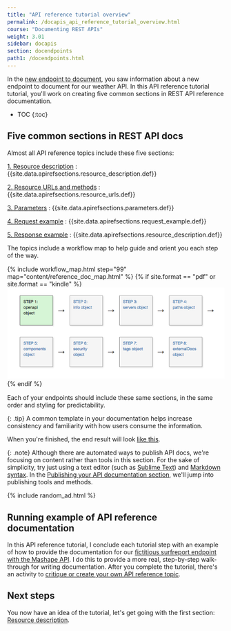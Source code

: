 ```yaml
---
title: "API reference tutorial overview"
permalink: /docapis_api_reference_tutorial_overview.html
course: "Documenting REST APIs"
weight: 3.01
sidebar: docapis
section: docendpoints
path1: /docendpoints.html
---
```


In the [new endpoint to document](docapis_new_endpoint_to_doc.html), you saw information about a new endpoint to document for our weather API. In this API reference tutorial tutorial, you'll work on creating five common sections in REST API reference documentation.

* TOC
{:toc}

## Five common sections in REST API docs

Almost all API reference topics include these five sections:

[1. Resource description](docapis_resource_descriptions.html)
:  {{site.data.apirefsections.resource_description.def}}

[2. Resource URLs and methods](docapis_doc_resource_urls_and_methods.html)
: {{site.data.apirefsections.resource_urls.def}}

[3. Parameters](docapis_doc_parameters.html)
: {{site.data.apirefsections.parameters.def}}

[4. Request example](docapis_doc_sample_requests.html)
: {{site.data.apirefsections.request_example.def}}

[5. Response example](docapis_doc_sample_responses_and_schema.html)
: {{site.data.apirefsections.resource_description.def}}

The topics include a workflow map to help guide and orient you each step of the way.

<div style="margin-top:15px; margin-bottom: 15px;">
{% include workflow_map.html step="99" map="content/reference_doc_map.html"  %}
{% if site.format == "pdf" or site.format == "kindle" %}
<a class="noExtIcon" href="docapis_resource_descriptions.html"><img src="images/openapistep1.png"/></a>
{% endif %}
</div>

Each of your endpoints should include these same sections, in the same order and styling for predictability.

{: .tip}
A common template in your documentation helps increase consistency and familiarity with how users consume the information.

When you're finished, the end result will look [like this](docapis_finished_doc_result.html).

{: .note}
Although there are automated ways to publish API docs, we're focusing on content rather than tools in this section. For the sake of simplicity, try just using a text editor (such as [Sublime Text](https://www.sublimetext.com/)) and [Markdown syntax](https://help.github.com/articles/github-flavored-markdown). In the [Publishing your API documentation section](publishingapis.html), we'll jump into publishing tools and methods.

{% include random_ad.html %}

## Running example of API reference documentation

In this API reference tutorial, I conclude each tutorial step with an example of how to provide the documentation for our [fictitious surfreport endpoint with the Mashape API](docapis_new_endpoint_to_doc.html). I do this to provide a more real, step-by-step walk-through for writing documentation. After you complete the tutorial, there's an activity to [critique or create your own API reference topic](docapis_api_reference_activity.html).

## Next steps

You now have an idea of the tutorial, let's get going with the first section: [Resource description](docapis_resource_descriptions.html).
